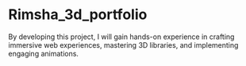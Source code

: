 # Rimsha_3d_portfolio
By developing this project, I will gain hands-on experience in crafting immersive web experiences, mastering 3D libraries, and implementing engaging animations.
